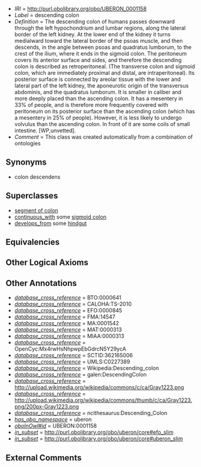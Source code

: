  * *IRI* = http://purl.obolibrary.org/obo/UBERON_0001158
 * *Label* = descending colon
 * *Definition* = The descending colon of humans passes downward through the left hypochondrium and lumbar regions, along the lateral border of the left kidney. At the lower end of the kidney it turns medialward toward the lateral border of the psoas muscle, and then descends, in the angle between psoas and quadratus lumborum, to the crest of the ilium, where it ends in the sigmoid colon. The peritoneum covers its anterior surface and sides, and therefore the descending colon is described as retroperitoneal. (The transverse colon and sigmoid colon, which are immediately proximal and distal, are intraperitoneal). Its posterior surface is connected by areolar tissue with the lower and lateral part of the left kidney, the aponeurotic origin of the transversus abdominis, and the quadratus lumborum. It is smaller in caliber and more deeply placed than the ascending colon. It has a mesentery in 33% of people, and is therefore more frequently covered with peritoneum on its posterior surface than the ascending colon (which has a mesentery in 25% of people). However, it is less likely to undergo volvulus than the ascending colon. In front of it are some coils of small intestine. [WP,unvetted].
 * *Comment* = This class was created automatically from a combination of ontologies

## Synonyms

 * colon descendens

## Superclasses

 * [segment of colon](../../UBERON/68/UBERON_0000168.md)
 * [continuous_with](../../FMA/72/FMA_85972.md) some [sigmoid colon](../../UBERON/59/UBERON_0001159.md)
 * [develops_from](../../RO/02/RO_0002202.md) some [hindgut](../../UBERON/46/UBERON_0001046.md)

## Equivalencies


## Other Logical Axioms


## Other Annotations

 * *[database_cross_reference](../../ef/oboInOwl#hasDbXref.md)* = BTO:0000641
 * *[database_cross_reference](../../ef/oboInOwl#hasDbXref.md)* = CALOHA:TS-2010
 * *[database_cross_reference](../../ef/oboInOwl#hasDbXref.md)* = EFO:0000845
 * *[database_cross_reference](../../ef/oboInOwl#hasDbXref.md)* = FMA:14547
 * *[database_cross_reference](../../ef/oboInOwl#hasDbXref.md)* = MA:0001542
 * *[database_cross_reference](../../ef/oboInOwl#hasDbXref.md)* = MAT:0000313
 * *[database_cross_reference](../../ef/oboInOwl#hasDbXref.md)* = MIAA:0000313
 * *[database_cross_reference](../../ef/oboInOwl#hasDbXref.md)* = OpenCyc:Mx4rwHsNhpwpEbGdrcN5Y29ycA
 * *[database_cross_reference](../../ef/oboInOwl#hasDbXref.md)* = SCTID:362165006
 * *[database_cross_reference](../../ef/oboInOwl#hasDbXref.md)* = UMLS:C0227389
 * *[database_cross_reference](../../ef/oboInOwl#hasDbXref.md)* = Wikipedia:Descending_colon
 * *[database_cross_reference](../../ef/oboInOwl#hasDbXref.md)* = galen:DescendingColon
 * *[database_cross_reference](../../ef/oboInOwl#hasDbXref.md)* = http://upload.wikimedia.org/wikipedia/commons/c/ca/Gray1223.png
 * *[database_cross_reference](../../ef/oboInOwl#hasDbXref.md)* = http://upload.wikimedia.org/wikipedia/commons/thumb/c/ca/Gray1223.png/200px-Gray1223.png
 * *[database_cross_reference](../../ef/oboInOwl#hasDbXref.md)* = ncithesaurus:Descending_Colon
 * *[has_obo_namespace](../../ce/oboInOwl#hasOBONamespace.md)* = uberon
 * *[oboInOwl#id](../../id/oboInOwl#id.md)* = UBERON:0001158
 * *[in_subset](../../et/oboInOwl#inSubset.md)* = http://purl.obolibrary.org/obo/uberon/core#efo_slim
 * *[in_subset](../../et/oboInOwl#inSubset.md)* = http://purl.obolibrary.org/obo/uberon/core#uberon_slim

## External Comments


